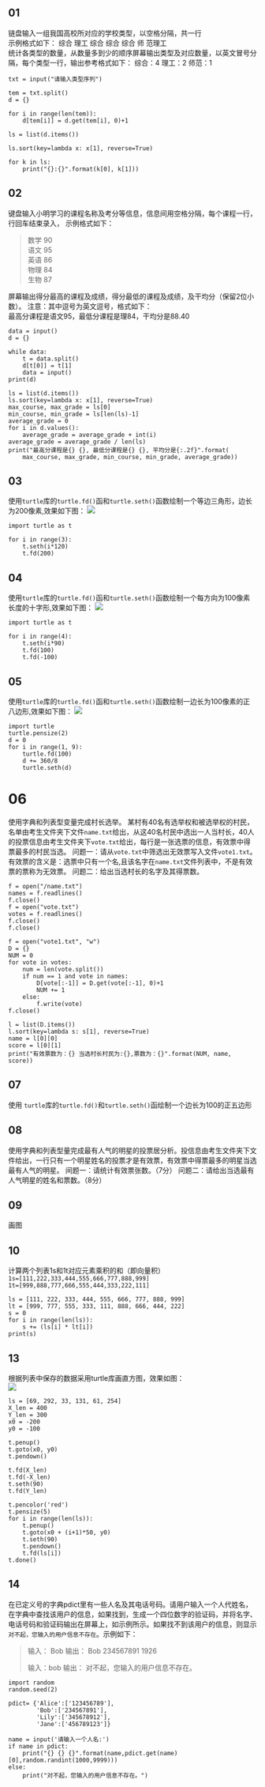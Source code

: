 ## 01 

链盘输入一组我国高校所对应的学校类型，以空格分隔，共一行  
示例格式如下：
综合 理工 综合 综合 综合 师 范理工  
统计各类型的数量，从数量多到少的顺序屏幕输出类型及对应数量，以英文冒号分隔，每个类型一行，输出参考格式如下：
综合：4
理工：2
师范：1

```
txt = input("请输入类型序列")

tem = txt.split()
d = {}

for i in range(len(tem)):
    d[tem[i]] = d.get(tem[i], 0)+1

ls = list(d.items())

ls.sort(key=lambda x: x[1], reverse=True)

for k in ls:
    print("{}:{}".format(k[0], k[1]))

```

## 02 
键盘输入小明学习的课程名称及考分等信息，信息间用空格分隔，每个课程一行，行回车结束录入，
示例格式如下：  
> 数学 90  
语文 95  
英语 86  
物理 84  
生物 87

屏幕输出得分最高的课程及成绩，得分最低的课程及成绩，及干均分（保留2位小数）。
注意：其中逗号为英文逗号，格式如下：  
最高分课程是语文95，最低分课程是理84，干均分是88.40

```
data = input()
d = {}

while data:
    t = data.split()
    d[t[0]] = t[1]
    data = input()
print(d)

ls = list(d.items())
ls.sort(key=lambda x: x[1], reverse=True)
max_course, max_grade = ls[0]
min_course, min_grade = ls[len(ls)-1]
average_grade = 0
for i in d.values():
    average_grade = average_grade + int(i)
average_grade = average_grade / len(ls)
print("最高分课程是{} {}, 最低分课程是{} {}, 平均分是{:.2f}".format(
    max_course, max_grade, min_course, min_grade, average_grade))
```

## 03 
使用`turtle`库的`turtle.fd()`函和`turtle.seth()`函数绘制一个等边三角形，边长为200像素,效果如下图：
![](./images/03.png)
```
import turtle as t

for i in range(3):
    t.seth(i*120)
    t.fd(200)
```

## 04
使用`turtle`库的`turtle.fd()`函和`turtle.seth()`函数绘制一个每方向为100像素长度的十字形,效果如下图：
![](./images/04.png)
```
import turtle as t

for i in range(4):
    t.seth(i*90)
    t.fd(100)
    t.fd(-100)

```

## 05 
使用`turtle`库的`turtle.fd()`函和`turtle.seth()`函数绘制一边长为100像素的正八边形,效果如下图：
![](./images/05.png)
```
import turtle
turtle.pensize(2)
d = 0
for i in range(1, 9):
    turtle.fd(100)
    d += 360/8
    turtle.seth(d)
```

# 06

使用字典和列表型变量完成村长选举。
某村有40名有选举权和被选举权的村民，名单由考生文件夹下文件`name.txt`给出，从这40名村民中选出一人当村长，40人的投票信息由考生文件夹下`vote.txt`给出，每行是一张选票的信息，有效票中得票最多的村民当选。
问题一：请从`vote.txt`中筛选出无效票写入文件`vote1.txt`。有效票的含义是：选票中只有一个名,且该名字在`name.txt`文件列表中，不是有效票的票称为无效票。
问题二：给出当选村长的名字及其得票数。

```
f = open("/name.txt")
names = f.readlines()
f.close()
f = open("vote.txt")
votes = f.readlines()
f.close()
f.close()

f = open("vote1.txt", "w")
D = {}
NUM = 0
for vote in votes:
    num = len(vote.split())
    if num == 1 and vote in names:
        D[vote[:-1]] = D.get(vote[:-1], 0)+1
        NUM += 1
    else:
        f.write(vote)
f.close()

l = list(D.items())
l.sort(key=lambda s: s[1], reverse=True)
name = l[0][0]
score = l[0][1]
print("有效票数为：{} 当选村长村民为:{},票数为：{}".format(NUM, name, score))
```

## 07 
使用 `turtle`库的`turtle.fd()`和`turtle.seth()`函绘制一个边长为100的正五边形

## 08
使用字典和列表型量完成最有人气的明星的投票居分析。投信息由考生文件夹下文件给出，一行只有一个明星姓名的投票才是有效票，有效票中得票最多的明星当选最有人气的明星。
间题一：请统计有效票张数。（7分）
问题二：请给出当选最有人气明星的姓名和票数。（8分）

## 09 
画图

## 10

计算两个列表1s和1t对应元素乘积的和（即向量积）  
`1s=[111,222,333,444,555,666,777,888,999]`  
`1t=[999,888,777,666,555,444,333,222,111]`
```
ls = [111, 222, 333, 444, 555, 666, 777, 888, 999]
lt = [999, 777, 555, 333, 111, 888, 666, 444, 222]
s = 0
for i in range(len(ls)):
    s += (ls[i] * lt[i])
print(s)
```

## 13  
根据列表中保存的数据采用turtle库画直方图，效果如图：  
![](./images/13.png)
```import turtle as t
ls = [69, 292, 33, 131, 61, 254]
X_len = 400
Y_len = 300
x0 = -200
y0 = -100

t.penup()
t.goto(x0, y0)
t.pendown()

t.fd(X_len)
t.fd(-X_len)
t.seth(90)
t.fd(Y_len)

t.pencolor('red')
t.pensize(5)
for i in range(len(ls)):
    t.penup()
    t.goto(x0 + (i+1)*50, y0)
    t.seth(90)
    t.pendown()
    t.fd(ls[i])
t.done()
```

## 14

在已定义号的字典pdict里有一些人名及其电话号码。请用户输入一个人代姓名，在字典中查找该用户的信息，如果找到，生成一个四位数字的验证码，并将名字、电话号码和验证码输出在屏幕上，如示例所示。如果找不到该用户的信息，则显示`对不起，您输入的用户信息不存在`。示例如下：
> 输入：
> Bob
> 输出：
> Bob 234567891 1926
>
> 输入：bob
> 输出：
> 对不起，您输入的用户信息不存在。

```
import random
random.seed(2)

pdict= {'Alice':['123456789'],
        'Bob':['234567891'],
        'Lily':['345678912'],
        'Jane':['456789123']}

name = input('请输入一个人名:')
if name in pdict:
    print("{} {} {}".format(name,pdict.get(name)[0],random.randint(1000,9999)))
else:
    print("对不起，您输入的用户信息不存在。")
```
